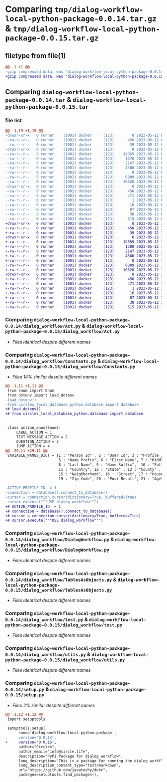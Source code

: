 # Comparing `tmp/dialog-workflow-local-python-package-0.0.14.tar.gz` & `tmp/dialog-workflow-local-python-package-0.0.15.tar.gz`

## filetype from file(1)

```diff
@@ -1 +1 @@
-gzip compressed data, was "dialog-workflow-local-python-package-0.0.14.tar", last modified: Fri May 12 07:20:38 2023, max compression
+gzip compressed data, was "dialog-workflow-local-python-package-0.0.15.tar", last modified: Fri May 12 11:21:12 2023, max compression
```

## Comparing `dialog-workflow-local-python-package-0.0.14.tar` & `dialog-workflow-local-python-package-0.0.15.tar`

### file list

```diff
@@ -1,19 +1,19 @@
-drwxr-xr-x   0 runner    (1001) docker     (123)        0 2023-05-12 07:20:38.702298 dialog-workflow-local-python-package-0.0.14/
--rw-r--r--   0 runner    (1001) docker     (123)      450 2023-05-12 07:20:38.702298 dialog-workflow-local-python-package-0.0.14/PKG-INFO
--rw-r--r--   0 runner    (1001) docker     (123)       39 2023-05-12 07:20:26.000000 dialog-workflow-local-python-package-0.0.14/README.md
-drwxr-xr-x   0 runner    (1001) docker     (123)        0 2023-05-12 07:20:38.702298 dialog-workflow-local-python-package-0.0.14/dialog_workflow/
--rw-r--r--   0 runner    (1001) docker     (123)    19859 2023-05-12 07:20:26.000000 dialog-workflow-local-python-package-0.0.14/dialog_workflow/Act.py
--rw-r--r--   0 runner    (1001) docker     (123)     1376 2023-05-12 07:20:26.000000 dialog-workflow-local-python-package-0.0.14/dialog_workflow/Constants.py
--rw-r--r--   0 runner    (1001) docker     (123)     2147 2023-05-12 07:20:26.000000 dialog-workflow-local-python-package-0.0.14/dialog_workflow/DialogWorkflow.py
--rw-r--r--   0 runner    (1001) docker     (123)     4380 2023-05-12 07:20:26.000000 dialog-workflow-local-python-package-0.0.14/dialog_workflow/TablesAsObjects.py
--rw-r--r--   0 runner    (1001) docker     (123)        0 2023-05-12 07:20:26.000000 dialog-workflow-local-python-package-0.0.14/dialog_workflow/__init__.py
--rw-r--r--   0 runner    (1001) docker     (123)     6809 2023-05-12 07:20:26.000000 dialog-workflow-local-python-package-0.0.14/dialog_workflow/test.py
--rw-r--r--   0 runner    (1001) docker     (123)    10620 2023-05-12 07:20:26.000000 dialog-workflow-local-python-package-0.0.14/dialog_workflow/utils.py
-drwxr-xr-x   0 runner    (1001) docker     (123)        0 2023-05-12 07:20:38.702298 dialog-workflow-local-python-package-0.0.14/dialog_workflow_local_python_package.egg-info/
--rw-r--r--   0 runner    (1001) docker     (123)      450 2023-05-12 07:20:38.000000 dialog-workflow-local-python-package-0.0.14/dialog_workflow_local_python_package.egg-info/PKG-INFO
--rw-r--r--   0 runner    (1001) docker     (123)      471 2023-05-12 07:20:38.000000 dialog-workflow-local-python-package-0.0.14/dialog_workflow_local_python_package.egg-info/SOURCES.txt
--rw-r--r--   0 runner    (1001) docker     (123)        1 2023-05-12 07:20:38.000000 dialog-workflow-local-python-package-0.0.14/dialog_workflow_local_python_package.egg-info/dependency_links.txt
--rw-r--r--   0 runner    (1001) docker     (123)       16 2023-05-12 07:20:38.000000 dialog-workflow-local-python-package-0.0.14/dialog_workflow_local_python_package.egg-info/top_level.txt
--rw-r--r--   0 runner    (1001) docker     (123)       87 2023-05-12 07:20:26.000000 dialog-workflow-local-python-package-0.0.14/pyproject.toml
--rw-r--r--   0 runner    (1001) docker     (123)       38 2023-05-12 07:20:38.702298 dialog-workflow-local-python-package-0.0.14/setup.cfg
--rw-r--r--   0 runner    (1001) docker     (123)      615 2023-05-12 07:20:26.000000 dialog-workflow-local-python-package-0.0.14/setup.py
+drwxr-xr-x   0 runner    (1001) docker     (123)        0 2023-05-12 11:21:12.289855 dialog-workflow-local-python-package-0.0.15/
+-rw-r--r--   0 runner    (1001) docker     (123)      450 2023-05-12 11:21:12.289855 dialog-workflow-local-python-package-0.0.15/PKG-INFO
+-rw-r--r--   0 runner    (1001) docker     (123)       39 2023-05-12 11:20:58.000000 dialog-workflow-local-python-package-0.0.15/README.md
+drwxr-xr-x   0 runner    (1001) docker     (123)        0 2023-05-12 11:21:12.289855 dialog-workflow-local-python-package-0.0.15/dialog_workflow/
+-rw-r--r--   0 runner    (1001) docker     (123)    19859 2023-05-12 11:20:58.000000 dialog-workflow-local-python-package-0.0.15/dialog_workflow/Act.py
+-rw-r--r--   0 runner    (1001) docker     (123)     1388 2023-05-12 11:20:58.000000 dialog-workflow-local-python-package-0.0.15/dialog_workflow/Constants.py
+-rw-r--r--   0 runner    (1001) docker     (123)     2147 2023-05-12 11:20:58.000000 dialog-workflow-local-python-package-0.0.15/dialog_workflow/DialogWorkflow.py
+-rw-r--r--   0 runner    (1001) docker     (123)     4380 2023-05-12 11:20:58.000000 dialog-workflow-local-python-package-0.0.15/dialog_workflow/TablesAsObjects.py
+-rw-r--r--   0 runner    (1001) docker     (123)        0 2023-05-12 11:20:58.000000 dialog-workflow-local-python-package-0.0.15/dialog_workflow/__init__.py
+-rw-r--r--   0 runner    (1001) docker     (123)     6809 2023-05-12 11:20:58.000000 dialog-workflow-local-python-package-0.0.15/dialog_workflow/test.py
+-rw-r--r--   0 runner    (1001) docker     (123)    10620 2023-05-12 11:20:58.000000 dialog-workflow-local-python-package-0.0.15/dialog_workflow/utils.py
+drwxr-xr-x   0 runner    (1001) docker     (123)        0 2023-05-12 11:21:12.289855 dialog-workflow-local-python-package-0.0.15/dialog_workflow_local_python_package.egg-info/
+-rw-r--r--   0 runner    (1001) docker     (123)      450 2023-05-12 11:21:12.000000 dialog-workflow-local-python-package-0.0.15/dialog_workflow_local_python_package.egg-info/PKG-INFO
+-rw-r--r--   0 runner    (1001) docker     (123)      471 2023-05-12 11:21:12.000000 dialog-workflow-local-python-package-0.0.15/dialog_workflow_local_python_package.egg-info/SOURCES.txt
+-rw-r--r--   0 runner    (1001) docker     (123)        1 2023-05-12 11:21:12.000000 dialog-workflow-local-python-package-0.0.15/dialog_workflow_local_python_package.egg-info/dependency_links.txt
+-rw-r--r--   0 runner    (1001) docker     (123)       16 2023-05-12 11:21:12.000000 dialog-workflow-local-python-package-0.0.15/dialog_workflow_local_python_package.egg-info/top_level.txt
+-rw-r--r--   0 runner    (1001) docker     (123)       87 2023-05-12 11:20:58.000000 dialog-workflow-local-python-package-0.0.15/pyproject.toml
+-rw-r--r--   0 runner    (1001) docker     (123)       38 2023-05-12 11:21:12.289855 dialog-workflow-local-python-package-0.0.15/setup.cfg
+-rw-r--r--   0 runner    (1001) docker     (123)      615 2023-05-12 11:20:58.000000 dialog-workflow-local-python-package-0.0.15/setup.py
```

### Comparing `dialog-workflow-local-python-package-0.0.14/dialog_workflow/Act.py` & `dialog-workflow-local-python-package-0.0.15/dialog_workflow/Act.py`

 * *Files identical despite different names*

### Comparing `dialog-workflow-local-python-package-0.0.14/dialog_workflow/Constants.py` & `dialog-workflow-local-python-package-0.0.15/dialog_workflow/Constants.py`

 * *Files 14% similar despite different names*

```diff
@@ -1,11 +1,11 @@
 from enum import Enum
 from dotenv import load_dotenv
-load_dotenv()
-from circles_local_database_python.database import database
+# load_dotenv()
+# from circles_local_database_python.database import database
 
 
 class action_enum(Enum):
     LABEL_ACTION = 1
     TEXT_MESSAGE_ACTION = 2
     QUESTION_ACTION = 3
     JUMP_ACTION = 4
@@ -29,11 +29,11 @@
 VARIABLE_NAMES_DICT = {1 : "Person Id" , 2 : "User Id", 3 : "Profile Id", 4 : "Lang Code", 
                        5 : "Name Prefix", 6 : "First Name", 7 : "Middle Name" , 
                        8 : "Last Name", 9 : "Name Suffix",  10 : "Full Name", 
                        11 : "Country", 12 : "State" , 13 : "County" , 14 : "City", 
                        15 : "Neighborhood", 16 : "Street", 17 : "House", 18 : "Suite/Apartment", 
                        19 : "Zip Code", 20 : "Post Result", 21 : "Age", 22 : "Result"}
 
-ACTIVE_PROFILE_ID  = 1
-connection = database().connect_to_database()
-cursor = connection.cursor(dictionary=True, buffered=True)
-cursor.execute("""USE dialog_workflow""")
+# ACTIVE_PROFILE_ID  = 1
+# connection = database().connect_to_database()
+# cursor = connection.cursor(dictionary=True, buffered=True)
+# cursor.execute("""USE dialog_workflow""")
```

### Comparing `dialog-workflow-local-python-package-0.0.14/dialog_workflow/DialogWorkflow.py` & `dialog-workflow-local-python-package-0.0.15/dialog_workflow/DialogWorkflow.py`

 * *Files identical despite different names*

### Comparing `dialog-workflow-local-python-package-0.0.14/dialog_workflow/TablesAsObjects.py` & `dialog-workflow-local-python-package-0.0.15/dialog_workflow/TablesAsObjects.py`

 * *Files identical despite different names*

### Comparing `dialog-workflow-local-python-package-0.0.14/dialog_workflow/test.py` & `dialog-workflow-local-python-package-0.0.15/dialog_workflow/test.py`

 * *Files identical despite different names*

### Comparing `dialog-workflow-local-python-package-0.0.14/dialog_workflow/utils.py` & `dialog-workflow-local-python-package-0.0.15/dialog_workflow/utils.py`

 * *Files identical despite different names*

### Comparing `dialog-workflow-local-python-package-0.0.14/setup.py` & `dialog-workflow-local-python-package-0.0.15/setup.py`

 * *Files 2% similar despite different names*

```diff
@@ -1,12 +1,12 @@
 import setuptools
 
 setuptools.setup(
      name='dialog-workflow-local-python-package',  
-     version='0.0.14',
+     version='0.0.15',
      author="Circles",
      author_email="info@circle.life",
      description="PyPI Package for dialog workflow",
      long_description="This is a package for running the dialog workflow",
      long_description_content_type="text/markdown",
      url="https://github.com/javatechy/dokr",
      packages=setuptools.find_packages(),
```

